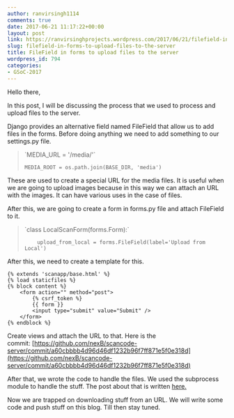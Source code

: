 ```yaml
---
author: ranvirsingh1114
comments: true
date: 2017-06-21 11:17:22+00:00
layout: post
link: https://ranvirsinghprojects.wordpress.com/2017/06/21/filefield-in-forms-to-upload-files-to-the-server/
slug: filefield-in-forms-to-upload-files-to-the-server
title: FileField in forms to upload files to the server
wordpress_id: 794
categories:
- GSoC-2017
---
```


Hello there,

In this post, I will be discussing the process that we used to process and upload files to the server.

Django provides an alternative field named FileField that allow us to add files in the forms. Before doing anything we need to add something to our settings.py file.


<blockquote>`MEDIA_URL = '/media/'`

`MEDIA_ROOT = os.path.join(BASE_DIR, 'media')`</blockquote>


These are used to create a special URL for the media files. It is useful when we are going to upload images because in this way we can attach an URL with the images. It can have various uses in the case of files.

After this, we are going to create a form in forms.py file and attach FileField to it.


<blockquote>`class LocalScanForm(forms.Form):`

`    upload_from_local = forms.FileField(label='Upload from Local')`</blockquote>


After this, we need to create a template for this.

    
    {% extends 'scanapp/base.html' %}
    {% load staticfiles %}
    {% block content %}
        <form action="" method="post">
            {% csrf_token %}
            {{ form }}
            <input type="submit" value="Submit" />
        </form>
    {% endblock %}


Create views and attach the URL to that. Here is the commit: [https://github.com/nexB/scancode-server/commit/a60cbbbb4d96d46df1232b96f7ff871e5f0e318d](https://github.com/nexB/scancode-server/commit/a60cbbbb4d96d46df1232b96f7ff871e5f0e318d)

After that, we wrote the code to handle the files. We used the subprocess module to handle the stuff. The post about that is written [here.](http://wp.me/p7kUg1-bx)

Now we are trapped on downloading stuff from an URL. We will write some code and push stuff on this blog. Till then stay tuned.
